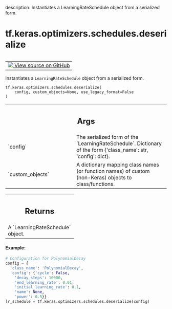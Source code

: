 description: Instantiates a LearningRateSchedule object from a serialized form.

<div itemscope itemtype="http://developers.google.com/ReferenceObject">
<meta itemprop="name" content="tf.keras.optimizers.schedules.deserialize" />
<meta itemprop="path" content="Stable" />
</div>

# tf.keras.optimizers.schedules.deserialize

<!-- Insert buttons and diff -->

<table class="tfo-notebook-buttons tfo-api nocontent" align="left">
<td>
  <a target="_blank" href="https://github.com/keras-team/keras/tree/v2.15.0/keras/optimizers/schedules/learning_rate_schedule.py#L1218-L1259">
    <img src="https://www.tensorflow.org/images/GitHub-Mark-32px.png" />
    View source on GitHub
  </a>
</td>
</table>



Instantiates a `LearningRateSchedule` object from a serialized form.


<pre class="devsite-click-to-copy prettyprint lang-py tfo-signature-link">
<code>tf.keras.optimizers.schedules.deserialize(
    config, custom_objects=None, use_legacy_format=False
)
</code></pre>



<!-- Placeholder for "Used in" -->


<!-- Tabular view -->
 <table class="responsive fixed orange">
<colgroup><col width="214px"><col></colgroup>
<tr><th colspan="2"><h2 class="add-link">Args</h2></th></tr>

<tr>
<td>
`config`<a id="config"></a>
</td>
<td>
The serialized form of the `LearningRateSchedule`.
Dictionary of the form {'class_name': str, 'config': dict}.
</td>
</tr><tr>
<td>
`custom_objects`<a id="custom_objects"></a>
</td>
<td>
A dictionary mapping class names (or function names) of
custom (non-Keras) objects to class/functions.
</td>
</tr>
</table>



<!-- Tabular view -->
 <table class="responsive fixed orange">
<colgroup><col width="214px"><col></colgroup>
<tr><th colspan="2"><h2 class="add-link">Returns</h2></th></tr>
<tr class="alt">
<td colspan="2">
A `LearningRateSchedule` object.
</td>
</tr>

</table>



#### Example:



```python
# Configuration for PolynomialDecay
config = {
  'class_name': 'PolynomialDecay',
  'config': {'cycle': False,
    'decay_steps': 10000,
    'end_learning_rate': 0.01,
    'initial_learning_rate': 0.1,
    'name': None,
    'power': 0.5}}
lr_schedule = tf.keras.optimizers.schedules.deserialize(config)
```